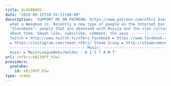 ```yaml
---
title: SLAVABOOS
date: "2019-09-15T10:35:11+08:00"
description: 'SUPPORT ME ON PATREON: https://www.patreon.com/nfkrz Everybody knows
  what a Weeaboo is. Recently a new type of people on the Internet has emerged - the
  "Slavaboos": people that are obsessed with Russia and the slav culture. Let''s talk
  about them. Smash like, subscribe, comment, thx xoxo ---------------------------------
  Twitch ► http://www.twitch.tv/nfkrz Facebook ► https://www.facebook.com/NFKRZ1 Instagram
  ► https://instagram.com/roman_nfkrz/ Steam Group ► http://steamcommunity.com/groups/nfkrzgroup
  --------------------------------- Music: --------------------------------- Outro
  music ► MajorLeagueWobs/Holder - D I S T A N T'
url: /nfkrz/eBj39FP_hSw/
providers:
  youtube:
    id: eBj39FP_hSw
type: video
---
```

